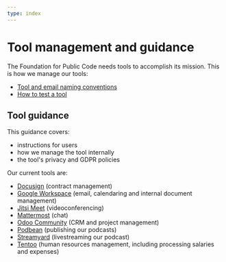```yaml
---
type: index
---
```


# Tool management and guidance

The Foundation for Public Code needs tools to accomplish its mission. This is how we manage our tools:

* [Tool and email naming conventions](tool-and-email-naming-conventions.md)
* [How to test a tool](tool-testing.md)

## Tool guidance

This guidance covers:

* instructions for users
* how we manage the tool internally
* the tool's privacy and GDPR policies

Our current tools are:

* [Docusign](docusign.md) (contract management)
* [Google Workspace](google-workspace.md) (email, calendaring and internal document management)
* [Jitsi Meet](jitsi-meet.md) (videoconferencing)
* [Mattermost](mattermost.md) (chat)
* [Odoo Community](odoo.md) (CRM and project management)
* [Podbean](podbean.md) (publishing our podcasts)
* [Streamyard](streamyard.md) (livestreaming our podcast)
* [Tentoo](tentoo.md) (human resources management, including processing salaries and expenses)
